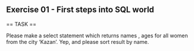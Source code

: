 ## Exercise 01 - First steps into SQL world

== TASK ==

Please make a select statement which returns names , ages for all women from the city ‘Kazan’. Yep, and please sort result by name.